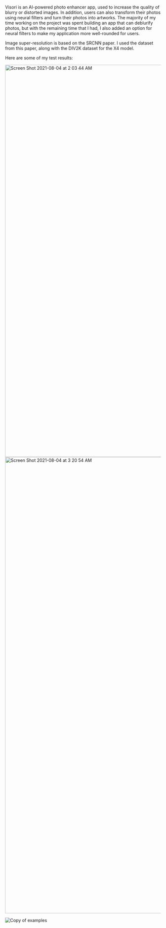 Visori is an AI-powered photo enhancer app, used to increase the quality of blurry or distorted images. In addition, users can also transform their photos using neural filters and turn their photos into artworks. The majority of my time working on the project was spent building an app that can deblurify photos, but with the remaining time that I had, I also added an option for neural filters to make my application more well-rounded for users. 

Image super-resolution is based on the SRCNN paper. I used the dataset from this paper, along with the DIV2K dataset for the X4 model. 

Here are some of my test results:

<img width="1268" alt="Screen Shot 2021-08-04 at 2 03 44 AM" src="https://user-images.githubusercontent.com/83958894/130793075-306b59fa-d6ac-49bb-b387-2b5edc07a2f8.png">

<img width="1475" alt="Screen Shot 2021-08-04 at 3 20 54 AM" src="https://user-images.githubusercontent.com/83958894/130793108-f2def81f-4d56-4c28-a628-f3d9d90cc0a9.png">

![Copy of examples](https://user-images.githubusercontent.com/83958894/130793215-42d80919-b55d-4ea4-9097-16e147e397a3.png)



